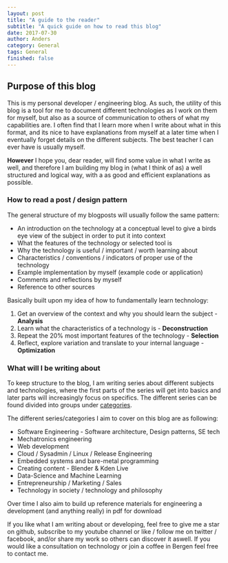 ```yaml
---
layout: post
title: "A guide to the reader"
subtitle: "A quick guide on how to read this blog"
date: 2017-07-30
author: Anders
category: General
tags: General
finished: false
---
```


## Purpose of this blog

This is my personal developer / engineering blog. As such, the utility of this blog is a tool for me to document different technologies as I work on them for myself, but also as a source of communication to others of what my capabilities are. I often find that I learn more when I write about what in this format, and its nice to have explanations from myself at a later time when I eventually forget details on the different subjects. The best teacher I can ever have is usually myself.

**However** I hope you, dear reader, will find some value in what I write as well, and therefore I am building my blog in (what I think of as) a well structured and logical way, with a as good and efficient explanations as possible.

### How to read a post / design pattern

The general structure of my blogposts will usually follow the same pattern:

- An introduction on the technology at a conceptual level to give a birds eye view of the subject in order to put it into context
- What the features of the technology or selected tool is
- Why the technology is useful / important / worth learning about
- Characteristics / conventions / indicators of proper use of the technology
- Example implementation by myself (example code or application)
- Comments and reflections by myself
- Reference to other sources

Basically built upon my idea of how to fundamentally learn technology:
1. Get an overview of the context and why you should learn the subject - **Analysis**
2. Learn what the characteristics of a technology is - **Deconstruction**
3. Repeat the 20% most important features of the technology - **Selection**
4. Reflect, explore variation and translate to your internal language - **Optimization**

### What will I be writing about

To keep structure to the blog, I am writing series about different subjects and technologies, where the first parts of the series will get into basics and later parts will increasingly focus on specifics. The different series can be found divided into groups under [categories]({{site.url}}/categories).

The different series/categories I aim to cover on this blog are as following:

- Software Engineering - Software architecture, Design patterns, SE tech
- Mechatronics engineering
- Web development
- Cloud / Sysadmin / Linux / Release Engineering
- Embedded systems and bare-metal programming
- Creating content - Blender & Kden Live
- Data-Science and Machine Learning
- Entrepreneurship / Marketing / Sales
- Technology in society / technology and philosophy

Over time I also aim to build up reference materials for engineering a development (and anything really) in pdf for download

If you like what I am writing about or developing, feel free to give me a star on github, subscribe to my youtube channel or like / follow me on twitter / facebook, and/or share my work so others can discover it aswell. If you would like a consultation on technology or join a coffee in Bergen feel free to contact me.
